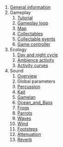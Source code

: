 1. [General information](General_information.md)
2. Gameplay
	1. [Tutorial](Gameplay_Tutorial.md)
	2. [Gameplay loop](Gameplay_Gameplay_loop.md)
	3. [Map](Gameplay_Map.md)
	4. [Collectables](Gameplay_Collectables.md)
	5. [Collectable events](Gameplay_Collectable_events.md)
	6. [Game controller](Gameplay_Game_controller.md)
3. Ecology
	1. [Day and night cycle](Ecology_Day-night_cycle.md)
	2. [Ambience activity](Ecology_Ambience_activity.md)
	3. [Activity curves](Ecology_Activity_curves.md)
4. Sound
	1. [Overview](Sound_Overview.md)
	2. Global parameters
	3. [Percussion](Sound_Percussion.md)
	4. [Kait](Sound_Kait.md)
	5. [Gamelan](Sound_Gamelan.md)
	6. [Ocean_and_Bass](Sound_Ocean_and_Bass.md)
	7. [Frogs](Sound_Frogs.md)
	8. [Parrots](Sound_Parrots.md)
	9. [Waves](Sound_Waves.md)
	10. [Wind](Sound_Wind.md)
	11. [Footsteps](Sound_Footsteps.md)
	12. [Attenuation](Attenuation)
	13. [Reverb](Sound_Reverb.md)